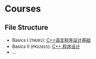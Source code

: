 # Courses

## File Structure

* Basics I (`THU01`): [C++语言程序设计基础](https://next.xuetangx.com/course/THU08091000247/4202120?fromArray=learn_title)
* Basics II (`PKU2015`): [C++ 程序设计](https://courses.edx.org/courses/course-v1:PekingX+04831750.1x+2015T1/course/)
* ...